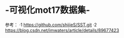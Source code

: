 # -可视化mot17数据集-
参考：
    ·1 https://github.com/shijieS/SST.git
    ·2 https://blog.csdn.net/imwaters/article/details/89677423
